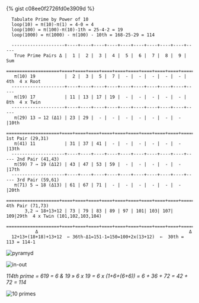 {% gist c08ee0f2726fd0e3909d %}

```
  Tabulate Prime by Power of 10
  loop(10) = π(10)-π(1) = 4-0 = 4
  loop(100) = π(100)-π(10)-1th = 25-4-2 = 19
  loop(1000) = π(1000) - π(100) - 10th = 168-25-29 = 114

  --------------------+----+----+----+----+----+----+----+----+----+-----
   True Prime Pairs Δ |  1 |  2 |  3 |  4 |  5 |  6 |  7 |  8 |  9 | Sum 
  ====================+====+====+====+====+====+====+====+====+====+=====
   π(10) 19           |  2 |  3 |  5 |  7 |  - |  - |  - |  - |  - | 4th  4 x Root
  --------------------+----+----+----+----+----+----+----+----+----+-----
   π(19) 17           | 11 | 13 | 17 | 19 |  - |  - |  - |  - |  - | 8th  4 x Twin
  --------------------+----+----+----+----+----+----+----+----+----+-----
   π(29) 13 → 12 (Δ1) | 23 | 29 |  - |  - |  - |  - |  - |  - |  - |10th
  ====================+====+====+====+====+====+====+====+====+====+===== 1st Pair (29,31)
   π(41) 11           | 31 | 37 | 41 |  - |  - |  - |  - |  - |  - |13th
  --------------------+----+----+----+----+----+----+----+----+----+----- 2nd Pair (41,43)
   π(59) 7 → 19 (Δ12) | 43 | 47 | 53 | 59 |  - |  - |  - |  - |  - |17th
  --------------------+----+----+----+----+----+----+----+----+----+----- 3rd Pair (59,61)
   π(71) 5 → 18 (Δ13) | 61 | 67 | 71 |  - |  - |  - |  - |  - |  - |20th
  ====================+====+====+====+====+====+====+====+====+====+===== 4th Pair (71,73)
       3,2 → 18+13+12 | 73 | 79 | 83 | 89 | 97 | 101| 103| 107| 109|29th  4 x Twin (101,102,103,104)
  ====================+====+====+====+====+====+====+====+====+====+=====
           Δ                                                         Δ
  12+13+(18+18)+13+12  ← 36th-Δ1=151-1=150=100+2x(13+12)  ←  30th = 113 = 114-1
```

![pyramyd](https://user-images.githubusercontent.com/36441664/163196031-b29f162d-c9af-4dc4-b25c-9256127a4aa4.jpg)

![in-out](https://user-images.githubusercontent.com/8466209/90985852-ca542500-e5a8-11ea-9027-9bfdcbe37966.jpg)

*114th prime = 619 = 6 & 19 » 6 x 19 = 6 x (1+6+(6+6)) = 6 + 36 + 72 = 42 + 72 = 114*

![10 primes](https://user-images.githubusercontent.com/36441664/85206005-39af5d80-b349-11ea-851a-56309342b53f.png)


